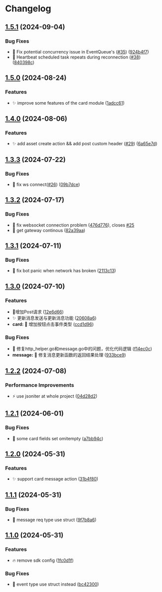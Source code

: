 # Changelog

## [1.5.1](https://github.com/Aimerny/kook-go/compare/v1.5.0...v1.5.1) (2024-09-04)


### Bug Fixes

* :bug: Fix potential concurrency issue in EventQueue's ([#35](https://github.com/Aimerny/kook-go/issues/35)) ([924b4f7](https://github.com/Aimerny/kook-go/commit/924b4f776b11e4ec82d7199e36f7de998731e3c0))
* 🐛 Heartbeat scheduled task repeats during reconnection ([#38](https://github.com/Aimerny/kook-go/issues/38)) ([840398c](https://github.com/Aimerny/kook-go/commit/840398ce6ef820481023966bf9859b9f8360b9ca))

## [1.5.0](https://github.com/Aimerny/kook-go/compare/v1.4.0...v1.5.0) (2024-08-24)


### Features

* :sparkles: improve some features of the card module ([1adcc61](https://github.com/Aimerny/kook-go/commit/1adcc61903dfcc5a4cad4a815f8a2b237d0b836e))

## [1.4.0](https://github.com/Aimerny/kook-go/compare/v1.3.3...v1.4.0) (2024-08-06)


### Features

* :sparkles: add asset create action && add post custom header ([#29](https://github.com/Aimerny/kook-go/issues/29)) ([6a65e7d](https://github.com/Aimerny/kook-go/commit/6a65e7d85bc3f2de7cb2643caa2281a5f70c1a96))

## [1.3.3](https://github.com/Aimerny/kook-go/compare/v1.3.2...v1.3.3) (2024-07-22)


### Bug Fixes

* :bug: fix ws connect([#26](https://github.com/Aimerny/kook-go/issues/26)) ([09b7dce](https://github.com/Aimerny/kook-go/commit/09b7dce7bf2688c0b6dcbb5b3d07137120d9b550))

## [1.3.2](https://github.com/Aimerny/kook-go/compare/v1.3.1...v1.3.2) (2024-07-17)


### Bug Fixes

* :bug: fix websocket connection problem ([476d776](https://github.com/Aimerny/kook-go/commit/476d7768cd46eb80bf3bc666bc5e6484a884566b)), closes [#25](https://github.com/Aimerny/kook-go/issues/25)
* :bug: get gateway continous ([82a39aa](https://github.com/Aimerny/kook-go/commit/82a39aa474660d42ac49b2b283df5ad0b356e3b0))

## [1.3.1](https://github.com/Aimerny/kook-go/compare/v1.3.0...v1.3.1) (2024-07-11)


### Bug Fixes

* :bug: fix bot panic when network has broken ([2113c13](https://github.com/Aimerny/kook-go/commit/2113c13b7fa4191fdccf4a5fb639fefcc2618c18))

## [1.3.0](https://github.com/Aimerny/kook-go/compare/v1.2.2...v1.3.0) (2024-07-10)


### Features

* :tada:增加Post请求 ([12e6d66](https://github.com/Aimerny/kook-go/commit/12e6d669e8a7db7a90d42ce169d96b7570418912))
* ✨ 更新消息发送与更新消息功能 ([20608a6](https://github.com/Aimerny/kook-go/commit/20608a65548861a75a7ab2a63fc6c9f3fa8044b9))
* **card:** 🔘 增加按钮点击事件类型 ([ccd1d96](https://github.com/Aimerny/kook-go/commit/ccd1d967489dcbed823276f2e9d10ff0d24d466e))


### Bug Fixes

* 🐛 修复http_helper.go和message.go中的问题，优化代码逻辑 ([f14ec0c](https://github.com/Aimerny/kook-go/commit/f14ec0c8624e538a2f0be20fcb63495ae1847a80))
* **message:** 🐛 修复消息更新函数的返回结果处理 ([933bce9](https://github.com/Aimerny/kook-go/commit/933bce933537c6f623973ac8009334ccf074e4af))

## [1.2.2](https://github.com/Aimerny/kook-go/compare/v1.2.1...v1.2.2) (2024-07-08)


### Performance Improvements

* :zap: use jsoniter at whole project ([04d28d2](https://github.com/Aimerny/kook-go/commit/04d28d298f375cf42e75827e27548af43dbd3cc9))

## [1.2.1](https://github.com/Aimerny/kook-go/compare/v1.2.0...v1.2.1) (2024-06-01)


### Bug Fixes

* :bug: some card fields set omitempty ([a7bb94c](https://github.com/Aimerny/kook-go/commit/a7bb94c1cc0628b58f57761fe4b69d98615c7df2))

## [1.2.0](https://github.com/Aimerny/kook-go/compare/v1.1.1...v1.2.0) (2024-05-31)


### Features

* :sparkles: support card message action ([31b4f80](https://github.com/Aimerny/kook-go/commit/31b4f8099ab65849cf28f1d67dc654c8f527dd82))

## [1.1.1](https://github.com/Aimerny/kook-go/compare/v1.1.0...v1.1.1) (2024-05-31)


### Bug Fixes

* :bug: message req type use struct ([9f7b8a6](https://github.com/Aimerny/kook-go/commit/9f7b8a6f1ac0e2ccb861ae0d1921ccaf4c889aa2))

## [1.1.0](https://github.com/Aimerny/kook-go/compare/v1.0.0...v1.1.0) (2024-05-31)


### Features

* :fire: remove sdk config ([1fc0d1f](https://github.com/Aimerny/kook-go/commit/1fc0d1f1a988a761903c968ffd1309bb454f077a))


### Bug Fixes

* :bug: event type use struct instead ([bc42300](https://github.com/Aimerny/kook-go/commit/bc42300de7e0927f20728d1826838bad66f4423a))
